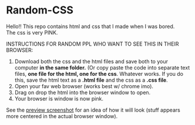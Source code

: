 # Random-CSS
Hello!! This repo contains html and css that I made when I was bored.  
The css is very PINK.  

INSTRUCTIONS FOR RANDOM PPL WHO WANT TO SEE THIS IN THEIR BROWSER:

1. Download both the css and the html files and save both to your computer **in the same folder.** (Or copy paste the code  into separate text files, **one file for the html, one for the css**. Whatever works. If you do this, save the html text as a **.html file** and the css as a **.css file**.
2. Open your fav web browser (works best w/ chrome imo).
3. Drag on drop the html into the browser window to open.  
4. Your browser is window is now pink.  


See the [preview screenshot](https://github.com/starryEcliipse/Random-CSS/blob/master/CSS%20Preview.png) for an idea of how it will look (stuff appears more centered in the actual browser window).  





